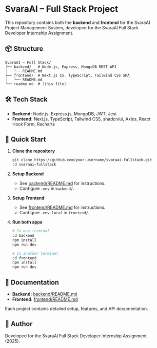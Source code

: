 # SvaraAI – Full Stack Project

This repository contains both the **backend** and **frontend** for the SvaraAI Project Management System, developed for the SvaraAI Full Stack Developer Internship Assignment.

## 📦 Structure

```
SvaraAI – Full Stack/
├── backend/   # Node.js, Express, MongoDB REST API
│   └── README.md
├── frontend/  # Next.js 15, TypeScript, Tailwind CSS SPA
│   └── README.md
└── readme.md  # (this file)
```

## 🛠️ Tech Stack

- **Backend:** Node.js, Express.js, MongoDB, JWT, Jest
- **Frontend:** Next.js, TypeScript, Tailwind CSS, shadcn/ui, Axios, React Hook Form, Recharts

## 🚀 Quick Start

1. **Clone the repository**

   ```bash
   git clone https://github.com/your-username/svaraai-fullstack.git
   cd svaraai-fullstack
   ```

2. **Setup Backend**

   - See [backend/README.md](backend/Readme.md) for instructions.
   - Configure `.env` in `backend/`.

3. **Setup Frontend**

   - See [frontend/README.md](frontend/README.md) for instructions.
   - Configure `.env.local` in `frontend/`.

4. **Run both apps**

   ```bash
   # In one terminal
   cd backend
   npm install
   npm run dev

   # In another terminal
   cd frontend
   npm install
   npm run dev
   ```

## 📄 Documentation

- **Backend:** [backend/README.md](backend/Readme.md)
- **Frontend:** [frontend/README.md](frontend/README.md)

Each project contains detailed setup, features, and API documentation.

## 👤 Author

Developed for the SvaraAI Full Stack Developer Internship Assignment (2025).
